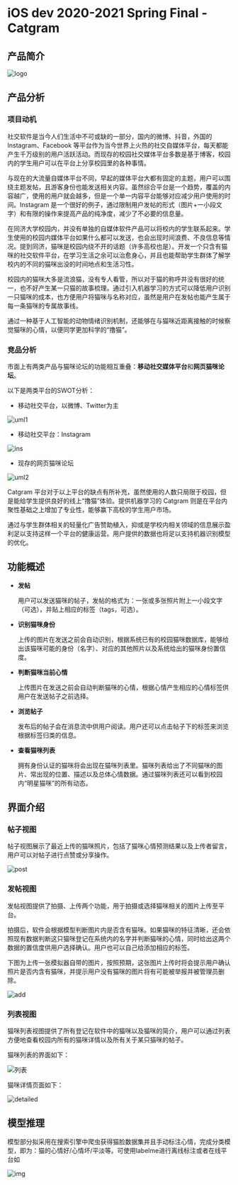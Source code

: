 # iOS dev 2020-2021 Spring Final -Catgram

## 产品简介

![logo](docimg/logo.jpg)

## 产品分析

### 项目动机

社交软件是当今人们生活中不可或缺的一部分，国内的微博、抖音，外国的 Instagram、Facebook 等平台作为当今世界上火热的社交自媒体平台，每天都能产生千万级别的用户活跃活动。而现存的校园社交媒体平台多数是基于博客，校园内的学生用户可以在平台上分享校园里的各种事情。

与现在的大流量自媒体平台不同，早起的媒体平台大都有固定的主题，用户可以围绕主题发帖，且游客身份也能发送相关内容。虽然综合平台是一个趋势，覆盖的内容越广，使用的用户就会越多，但是一个单一内容平台能够对应减少用户使用的时间。Instagram 是一个很好的例子，通过限制用户发帖的形式（图片+一小段文字）和有限的操作来提高产品的纯净度，减少了不必要的信息量。

在同济大学校园内，并没有单独的自媒体软件产品可以将校内的学生联系起来。学生使用的校园内媒体平台如果什么都可以发送，也会出现时间浪费、不良信息等情况。提到同济，猫咪是校园内绕不开的话题（许多高校也是）。开发一个只含有猫咪的社交软件平台，在学习生活之余可以治愈身心，并且也能帮助学生群体了解学校内的不同的猫咪出没的时间地点和生活习性。

校园内的猫咪大多是流浪猫，没有专人看管，所以对于猫的称呼并没有很好的统一，也不好产生某一只猫的故事梳理。通过引入机器学习的方式可以降低用户识别一只猫咪的成本，也方便用户将猫咪与名称对应，虽然是用户在发帖也能产生属于每一条猫咪的专属故事线。

通过一种基于人工智能的动物情绪识别机制，还能够在与猫咪近距离接触的时候察觉猫咪的心情，以便同学更加科学的“撸猫”。

### 竞品分析

市面上有两类产品与猫咪论坛的功能相互重叠：**移动社交媒体平台**和**网页猫咪论坛**。

以下是两类平台的SWOT分析：

* 移动社交平台，以微博、Twitter为主

![uml1](./docimg/uml1.jpg)

* 移动社交平台：Instagram

![ins](docimg/uml3.jpg)

* 现存的网页猫咪论坛

![uml2](./docimg/uml2.jpg)



Catgram 平台对于以上平台的缺点有所补充，虽然使用的人数只局限于校园，但是能给学生提供良好的线上“撸猫”体验。提供机器学习的 Catgram 则是在平台内聚性基础之上增加了专业性，能够赢下高校的学生用户市场。

通过与学生群体相关的轻量化广告赞助植入，抑或是学校内相关领域的信息展示盈利足以支持这样一个平台的健康运营。用户提供的数据也将足以支持机器识别模型的优化。

## 功能概述

* **发帖**

  用户可以发送猫咪的帖子，发帖的格式为：一张或多张照片附上一小段文字（可选），并贴上相应的标签（tags，可选）。

* **识别猫咪身份**

  上传的图片在发送之前会自动识别，根据系统已有的校园猫咪数据库，能够给出该猫咪可能的身份（名字）、对应的其他照片以及系统给出的猫咪身份置信度。

* **判断猫咪当前心情**

  上传图片在发送之前会自动判断猫咪的心情，根据心情产生相应的心情标签供用户在发送帖子之前选择。

* **浏览帖子**

  发布后的帖子会在消息流中供用户阅读。用户还可以点击帖子下的标签来浏览根据标签归类的信息。

* **查看猫咪列表**

  拥有身份认证的猫咪将会出现在猫咪列表里。猫咪列表给出了不同猫咪的图片、常出现的位置、描述以及总体心情数据。通过猫咪列表还可以看到校园内“明星猫咪”的所有动态。

## 界面介绍

### 帖子视图

帖子视图展示了最近上传的猫咪照片，包括了猫咪心情预测结果以及上传者留言，用户可以对帖子进行点赞或分享操作。

![post](docimg/post.png)

### 发帖视图

发帖视图提供了拍摄、上传两个功能，用于拍摄或选择猫咪相关的图片上传至平台。

拍摄后，软件会根据模型判断图片内是否含有猫咪。如果猫咪的特征清晰，还会依照现有数据判断这只猫咪登记在系统内的名字并判断猫咪的心情，同时给出这两个数据的置信度供用户选择确认。用户也可以自己给添加相应的标签。

下图为上传一张模拟器自带的图片，按照预期，这张图片上传时将会提示用户确认照片是否内含有猫咪，并提示用户没有猫咪的图片将有可能被举报并被管理员删除。

![add](docimg/add.png)

### 列表视图

猫咪列表视图提供了所有登记在软件中的猫咪以及猫咪的简介，用户可以通过列表方便地查看校园内所有的猫咪详情以及所有关于某只猫咪的帖子。

猫咪列表的界面如下：

![列表](docimg/list.png)

猫咪详情页面如下：

![detailed](docimg/sleep.png)



## 模型推理

模型部分拟采用在搜索引擎中爬虫获得猫脸数据集并且手动标注心情，完成分类模型，即为：猫的心情好/心情坏/平淡等。可使用labelme进行离线标注或者在线平台如

![img](https://miro.medium.com/max/4076/1*uFVic2Z_PjaQrjFrU3Ohlw.png)


